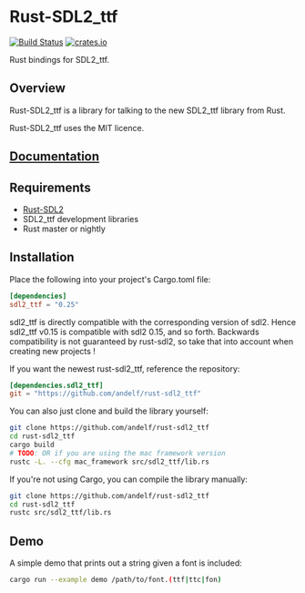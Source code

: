 Rust-SDL2_ttf
=============

[![Build Status](https://travis-ci.org/andelf/rust-sdl2_ttf.svg?branch=master)](https://travis-ci.org/andelf/rust-sdl2_ttf)
[![crates.io](http://meritbadge.herokuapp.com/sdl2_ttf)](https://crates.io/crates/sdl2_ttf)

Rust bindings for SDL2_ttf.

## Overview

Rust-SDL2_ttf is a library for talking to the new SDL2_ttf library from Rust.

Rust-SDL2_ttf uses the MIT licence.

## [Documentation](https://docs.rs/sdl2_ttf/0.25.0/sdl2_ttf/)

## Requirements

* [Rust-SDL2](https://github.com/AngryLawyer/rust-sdl2)
* SDL2_ttf development libraries
* Rust master or nightly

## Installation

Place the following into your project's Cargo.toml file:

```toml
[dependencies]
sdl2_ttf = "0.25"
```

sdl2_ttf is directly compatible with the corresponding version of sdl2.
Hence sdl2_ttf v0.15 is compatible with sdl2 0.15, and so forth.
Backwards compatibility is not guaranteed by rust-sdl2, so take that into
account when creating new projects !

If you want the newest rust-sdl2_ttf, reference the repository:

```toml
[dependencies.sdl2_ttf]
git = "https://github.com/andelf/rust-sdl2_ttf"
```

You can also just clone and build the library yourself:

```bash
git clone https://github.com/andelf/rust-sdl2_ttf
cd rust-sdl2_ttf
cargo build
# TODO: OR if you are using the mac framework version
rustc -L. --cfg mac_framework src/sdl2_ttf/lib.rs
```

If you're not using Cargo, you can compile the library manually:

```bash
git clone https://github.com/andelf/rust-sdl2_ttf
cd rust-sdl2_ttf
rustc src/sdl2_ttf/lib.rs
```

## Demo

A simple demo that prints out a string given a font is included:

```bash
cargo run --example demo /path/to/font.(ttf|ttc|fon)
```
